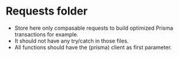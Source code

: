 # Requests folder

- Store here only compasable requests to build optimized Prisma transactions for example.
- It should not have any try/catch in those files.
- All functions should have the (prisma) client as first parameter.

